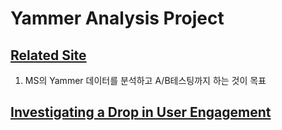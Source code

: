 # Yammer Analysis Project

## [Related Site](https://mode.com/sql-tutorial/sql-business-analytics-training/)

1. MS의 Yammer 데이터를 분석하고 A/B테스팅까지 하는 것이 목표

## [Investigating a Drop in User Engagement](Investigating_a_Drop_in_User_Engagement.md.md)

